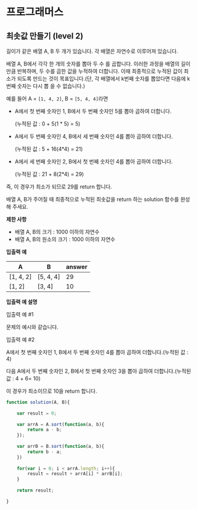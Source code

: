 # 프로그래머스



## 최솟값 만들기 (level 2)

길이가 같은 배열 A, B 두 개가 있습니다. 각 배열은 자연수로 이루어져 있습니다.

배열 A, B에서 각각 한 개의 숫자를 뽑아 두 수 를 곱합니다. 이러한 과정을 배열의 길이만큼 반복하며, 두 수를 곱한 값을 누적하여 더합니다. 이때 최종적으로 누적된 값이 최소가 되도록 만드는 것이 목표입니다.(단, 각 배열에서 k번째 숫자를 뽑았다면 다음에 k번째 숫자는 다시 뽑 을 수 없습니다.)



예를 들어 A = `[1, 4, 2]`, B = `[5, 4, 4]`라면

* A에서 첫 번째 숫자인 1, B에서 두 번째 숫자인 5를 뽑아 곱하여 더합니다.

  (누적된 값 : 0 + 5(1 * 5) = 5)

* A에서 두 번째 숫자인 4, B에서 세 번째 숫자인 4를 뽑아 곱하여 더합니다.

  (누적된 값 : 5 + 16(4*4) = 21)

* A에서 세 번째 숫자인 2, B에서 첫 번째 숫자인 4를 뽑아 곱하여 더합니다.

  (누적된 값 : 21 + 8(2*4) = 29)



즉, 이 경우가 최소가 되므로 29를 return 합니다.

배열 A, B가 주어질 때 최종적으로 누적된 최솟값을 return 하는 solution 함수를 완성해 주세요.



**제한 사항**

* 배열 A, B의 크기 : 1000 이하의 자연수
* 배열 A, B의 원소의 크기 : 1000 이하의 자연수



**입출력 예**

| A         | B         | answer |
| --------- | --------- | ------ |
| [1, 4, 2] | [5, 4, 4] | 29     |
| [1, 2]    | [3, 4]    | 10     |



**입출력 예 설명**

입출력 예 #1

문제의 예시와 같습니다.



입출력 예 #2

A에서 첫 번째 숫자인 1, B에서 두 번째 숫자인 4를 뽑아 곱하여 더합니다.(누적된 값 : 4)

다음 A에서 두 번째 숫자인 2, B에서 첫 번째 숫자인 3을 뽑아 곱하여 더합니다.(누적된 값 : 4 + 6= 10)

이 경우가 최소이므로 10을 return 합니다.



```javascript
function solution(A, B){
    
    var result = 0;
    
    var arrA = A.sort(function(a, b){
        return a - b;
    });
    
    var arrB = B.sort(function(a, b){
        return b - a;
    })
    
    for(var i = 0; i < arrA.length; i++){
        result = result + arrA[i] * arrB[i];
    }
    
    return result;
    
}
```

